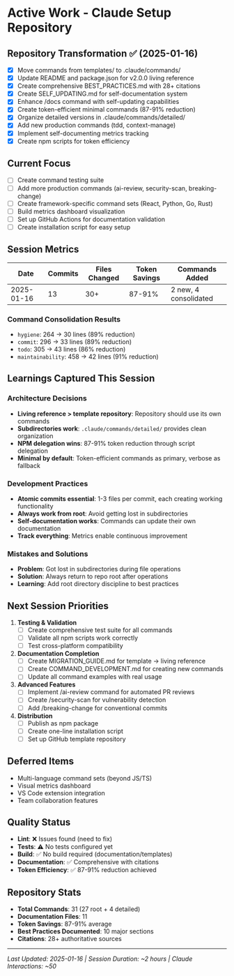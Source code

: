 # Active Work - Claude Setup Repository

## Repository Transformation ✅ (2025-01-16)
- [x] Move commands from templates/ to .claude/commands/
- [x] Update README and package.json for v2.0.0 living reference
- [x] Create comprehensive BEST_PRACTICES.md with 28+ citations
- [x] Create SELF_UPDATING.md for self-documentation system
- [x] Enhance /docs command with self-updating capabilities
- [x] Create token-efficient minimal commands (87-91% reduction)
- [x] Organize detailed versions in .claude/commands/detailed/
- [x] Add new production commands (tdd, context-manage)
- [x] Implement self-documenting metrics tracking
- [x] Create npm scripts for token efficiency

## Current Focus
- [ ] Create command testing suite
- [ ] Add more production commands (ai-review, security-scan, breaking-change)
- [ ] Create framework-specific command sets (React, Python, Go, Rust)
- [ ] Build metrics dashboard visualization
- [ ] Set up GitHub Actions for documentation validation
- [ ] Create installation script for easy setup

## Session Metrics

| Date | Commits | Files Changed | Token Savings | Commands Added |
|------|---------|---------------|---------------|----------------|
| 2025-01-16 | 13 | 30+ | 87-91% | 2 new, 4 consolidated |

### Command Consolidation Results
- `hygiene`: 264 → 30 lines (89% reduction)
- `commit`: 296 → 33 lines (89% reduction)  
- `todo`: 305 → 43 lines (86% reduction)
- `maintainability`: 458 → 42 lines (91% reduction)

## Learnings Captured This Session

### Architecture Decisions
- **Living reference > template repository**: Repository should use its own commands
- **Subdirectories work**: `.claude/commands/detailed/` provides clean organization
- **NPM delegation wins**: 87-91% token reduction through script delegation
- **Minimal by default**: Token-efficient commands as primary, verbose as fallback

### Development Practices
- **Atomic commits essential**: 1-3 files per commit, each creating working functionality
- **Always work from root**: Avoid getting lost in subdirectories
- **Self-documentation works**: Commands can update their own documentation
- **Track everything**: Metrics enable continuous improvement

### Mistakes and Solutions
- **Problem**: Got lost in subdirectories during file operations
- **Solution**: Always return to repo root after operations
- **Learning**: Add root directory discipline to best practices

## Next Session Priorities

1. **Testing & Validation**
   - [ ] Create comprehensive test suite for all commands
   - [ ] Validate all npm scripts work correctly
   - [ ] Test cross-platform compatibility

2. **Documentation Completion**
   - [ ] Create MIGRATION_GUIDE.md for template → living reference
   - [ ] Create COMMAND_DEVELOPMENT.md for creating new commands
   - [ ] Update all command examples with real usage

3. **Advanced Features**
   - [ ] Implement /ai-review command for automated PR reviews
   - [ ] Create /security-scan for vulnerability detection
   - [ ] Add /breaking-change for conventional commits

4. **Distribution**
   - [ ] Publish as npm package
   - [ ] Create one-line installation script
   - [ ] Set up GitHub template repository

## Deferred Items
- Multi-language command sets (beyond JS/TS)
- Visual metrics dashboard
- VS Code extension integration
- Team collaboration features

## Quality Status
- **Lint**: ❌ Issues found (need to fix)
- **Tests**: ⚠️ No tests configured yet
- **Build**: ✅ No build required (documentation/templates)
- **Documentation**: ✅ Comprehensive with citations
- **Token Efficiency**: ✅ 87-91% reduction achieved

## Repository Stats
- **Total Commands**: 31 (27 root + 4 detailed)
- **Documentation Files**: 11
- **Token Savings**: 87-91% average
- **Best Practices Documented**: 10 major sections
- **Citations**: 28+ authoritative sources

---
*Last Updated: 2025-01-16 | Session Duration: ~2 hours | Claude Interactions: ~50*